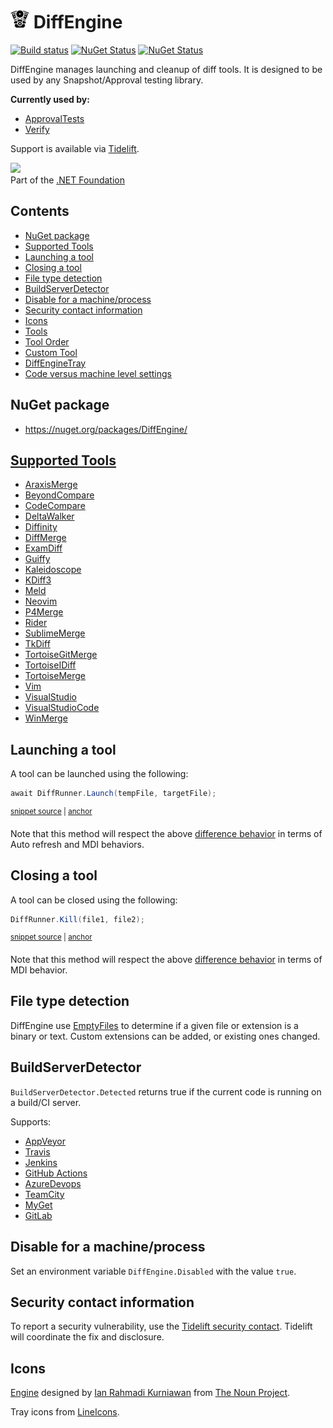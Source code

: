 <!--
GENERATED FILE - DO NOT EDIT
This file was generated by [MarkdownSnippets](https://github.com/SimonCropp/MarkdownSnippets).
Source File: /readme.source.md
To change this file edit the source file and then run MarkdownSnippets.
-->

# <img src="/src/icon.png" height="30px"> DiffEngine

[![Build status](https://ci.appveyor.com/api/projects/status/b62ti1b998iy3njw/branch/master?svg=true)](https://ci.appveyor.com/project/SimonCropp/DiffEngine)
[![NuGet Status](https://img.shields.io/nuget/v/DiffEngine.svg?label=DiffEngine)](https://www.nuget.org/packages/DiffEngine/)
[![NuGet Status](https://img.shields.io/nuget/v/DiffEngineTray.svg?label=DiffEngineTray)](https://www.nuget.org/packages/DiffEngineTray/)


DiffEngine manages launching and cleanup of diff tools. It is designed to be used by any Snapshot/Approval testing library.

**Currently used by:**

 * [ApprovalTests](https://github.com/approvals/ApprovalTests.Net)
 * [Verify](https://github.com/VerifyTests/Verify)

Support is available via [Tidelift](https://tidelift.com/subscription/pkg/nuget-diffengine?utm_source=nuget-diffengine&utm_medium=referral&utm_campaign=enterprise).

<a href='https://dotnetfoundation.org' alt='Part of the .NET Foundation'><img src='https://raw.githubusercontent.com/VerifyTests/Verify/master/docs/dotNetFoundation.svg' height='30px'></a><br>
Part of the <a href='https://dotnetfoundation.org' alt=''>.NET Foundation</a>

<!-- toc -->
## Contents

  * [NuGet package](#nuget-package)
  * [Supported Tools](#supported-tools)
  * [Launching a tool](#launching-a-tool)
  * [Closing a tool](#closing-a-tool)
  * [File type detection](#file-type-detection)
  * [BuildServerDetector](#buildserverdetector)
  * [Disable for a machine/process](#disable-for-a-machineprocess)
  * [Security contact information](#security-contact-information)
  * [Icons](#icons)<!-- endToc -->
  * [Tools](/docs/diff-tool.md) <!-- include: doc-index. path: /docs/mdsource/doc-index.include.md -->
  * [Tool Order](/docs/diff-tool.order.md)
  * [Custom Tool](/docs/diff-tool.custom.md)
  * [DiffEngineTray](/docs/tray.md)
  * [Code versus machine level settings](/docs/code-verus-machine-settings.md) <!-- endInclude -->


## NuGet package

 * https://nuget.org/packages/DiffEngine/


## [Supported Tools](/docs/diff-tool.md#supported-tools)

 * [AraxisMerge](/docs/diff-tool.md#araxismerge) <!-- include: diffToolList. path: /src/DiffEngine.Tests/diffToolList.include.md -->
 * [BeyondCompare](/docs/diff-tool.md#beyondcompare)
 * [CodeCompare](/docs/diff-tool.md#codecompare)
 * [DeltaWalker](/docs/diff-tool.md#deltawalker)
 * [Diffinity](/docs/diff-tool.md#diffinity)
 * [DiffMerge](/docs/diff-tool.md#diffmerge)
 * [ExamDiff](/docs/diff-tool.md#examdiff)
 * [Guiffy](/docs/diff-tool.md#guiffy)
 * [Kaleidoscope](/docs/diff-tool.md#kaleidoscope)
 * [KDiff3](/docs/diff-tool.md#kdiff3)
 * [Meld](/docs/diff-tool.md#meld)
 * [Neovim](/docs/diff-tool.md#neovim)
 * [P4Merge](/docs/diff-tool.md#p4merge)
 * [Rider](/docs/diff-tool.md#rider)
 * [SublimeMerge](/docs/diff-tool.md#sublimemerge)
 * [TkDiff](/docs/diff-tool.md#tkdiff)
 * [TortoiseGitMerge](/docs/diff-tool.md#tortoisegitmerge)
 * [TortoiseIDiff](/docs/diff-tool.md#tortoiseidiff)
 * [TortoiseMerge](/docs/diff-tool.md#tortoisemerge)
 * [Vim](/docs/diff-tool.md#vim)
 * [VisualStudio](/docs/diff-tool.md#visualstudio)
 * [VisualStudioCode](/docs/diff-tool.md#visualstudiocode)
 * [WinMerge](/docs/diff-tool.md#winmerge) <!-- endInclude -->


## Launching a tool

A tool can be launched using the following:

<!-- snippet: DiffRunnerLaunch -->
<a id='snippet-diffrunnerlaunch'></a>
```cs
await DiffRunner.Launch(tempFile, targetFile);
```
<sup><a href='/src/DiffEngine.Tests/DiffRunnerTests.cs#L46-L50' title='File snippet `diffrunnerlaunch` was extracted from'>snippet source</a> | <a href='#snippet-diffrunnerlaunch' title='Navigate to start of snippet `diffrunnerlaunch`'>anchor</a></sup>
<!-- endSnippet -->

Note that this method will respect the above [difference behavior](/docs/diff-tool.md#detected-difference-behavior) in terms of Auto refresh and MDI behaviors.


## Closing a tool

A tool can be closed using the following:

<!-- snippet: DiffRunnerKill -->
<a id='snippet-diffrunnerkill'></a>
```cs
DiffRunner.Kill(file1, file2);
```
<sup><a href='/src/DiffEngine.Tests/DiffRunnerTests.cs#L58-L60' title='File snippet `diffrunnerkill` was extracted from'>snippet source</a> | <a href='#snippet-diffrunnerkill' title='Navigate to start of snippet `diffrunnerkill`'>anchor</a></sup>
<!-- endSnippet -->

Note that this method will respect the above [difference behavior](/docs/diff-tool.md#detected-difference-behavior) in terms of MDI behavior.


## File type detection

DiffEngine use [EmptyFiles](https://github.com/SimonCropp/EmptyFiles) to determine if a given file or extension is a binary or text. Custom extensions can be added, or existing ones changed.


## BuildServerDetector

`BuildServerDetector.Detected` returns true if the current code is running on a build/CI server.

Supports:

 * [AppVeyor](https://www.appveyor.com/docs/environment-variables/)
 * [Travis](https://docs.travis-ci.com/user/environment-variables/#default-environment-variables)
 * [Jenkins](https://wiki.jenkins.io/display/JENKINS/Building+a+software+project#Buildingasoftwareproject-belowJenkinsSetEnvironmentVariables)
 * [GitHub Actions](https://help.github.com/en/actions/automating-your-workflow-with-github-actions/using-environment-variables#default-environment-variables)
 * [AzureDevops](https://docs.microsoft.com/en-us/azure/devops/pipelines/build/variables?view=azure-devops&tabs=yaml#agent-variables)
 * [TeamCity](https://www.jetbrains.com/help/teamcity/predefined-build-parameters.html#PredefinedBuildParameters-ServerBuildProperties)
 * [MyGet](https://docs.myget.org/docs/reference/build-services#Available_Environment_Variables)
 * [GitLab](https://docs.gitlab.com/ee/ci/variables/predefined_variables.html)


## Disable for a machine/process

Set an environment variable `DiffEngine.Disabled` with the value `true`.


## Security contact information

To report a security vulnerability, use the [Tidelift security contact](https://tidelift.com/security). Tidelift will coordinate the fix and disclosure.


## Icons

[Engine](https://thenounproject.com/term/engine/3358421/) designed by [Ian Rahmadi Kurniawan](https://thenounproject.com/irk.aminin/) from [The Noun Project](https://thenounproject.com).

Tray icons from [LineIcons](https://lineicons.com/icons/).
